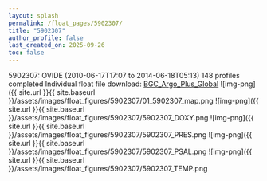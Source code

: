 ```yaml
---
layout: splash
permalink: /float_pages/5902307/
title: "5902307"
author_profile: false
last_created_on: 2025-09-26
toc: false
---
```

 
5902307: OVIDE (2010-06-17T17:07 to 2014-06-18T05:13)
148 profiles completed
Individual float file download: [BGC_Argo_Plus_Global](https://ftp.soest.hawaii.edu/bgc_argo_plus/Individual_Floats/outliers_removed/5902307_Sprof_processed.nc)
![img-png]({{ site.url }}{{ site.baseurl }}/assets/images/float_figures/5902307/01_5902307_map.png
![img-png]({{ site.url }}{{ site.baseurl }}/assets/images/float_figures/5902307/5902307_DOXY.png
![img-png]({{ site.url }}{{ site.baseurl }}/assets/images/float_figures/5902307/5902307_PRES.png
![img-png]({{ site.url }}{{ site.baseurl }}/assets/images/float_figures/5902307/5902307_PSAL.png
![img-png]({{ site.url }}{{ site.baseurl }}/assets/images/float_figures/5902307/5902307_TEMP.png
